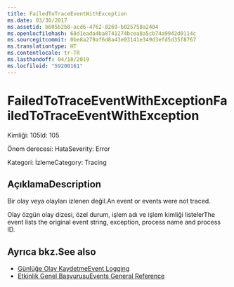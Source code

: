 ```yaml
---
title: FailedToTraceEventWithException
ms.date: 03/30/2017
ms.assetid: b605b2b8-acd6-4762-8269-b025758a2404
ms.openlocfilehash: 68d1eada4ba8741274bcea8a5cb74a9942d0114c
ms.sourcegitcommit: 0be8a279af6d8a43e03141e349d3efd5d35f8767
ms.translationtype: HT
ms.contentlocale: tr-TR
ms.lasthandoff: 04/18/2019
ms.locfileid: "59200161"
---
```

# <a name="failedtotraceeventwithexception"></a><span data-ttu-id="32f02-102">FailedToTraceEventWithException</span><span class="sxs-lookup"><span data-stu-id="32f02-102">FailedToTraceEventWithException</span></span>
<span data-ttu-id="32f02-103">Kimliği: 105</span><span class="sxs-lookup"><span data-stu-id="32f02-103">Id: 105</span></span>  
  
 <span data-ttu-id="32f02-104">Önem derecesi: Hata</span><span class="sxs-lookup"><span data-stu-id="32f02-104">Severity: Error</span></span>  
  
 <span data-ttu-id="32f02-105">Kategori: İzleme</span><span class="sxs-lookup"><span data-stu-id="32f02-105">Category: Tracing</span></span>  
  
## <a name="description"></a><span data-ttu-id="32f02-106">Açıklama</span><span class="sxs-lookup"><span data-stu-id="32f02-106">Description</span></span>  
 <span data-ttu-id="32f02-107">Bir olay veya olayları izlenen değil.</span><span class="sxs-lookup"><span data-stu-id="32f02-107">An event or events were not traced.</span></span>  
  
 <span data-ttu-id="32f02-108">Olay özgün olay dizesi, özel durum, işlem adı ve işlem kimliği listeler</span><span class="sxs-lookup"><span data-stu-id="32f02-108">The event lists the original event string, exception, process name and process ID.</span></span>  
  
## <a name="see-also"></a><span data-ttu-id="32f02-109">Ayrıca bkz.</span><span class="sxs-lookup"><span data-stu-id="32f02-109">See also</span></span>

- [<span data-ttu-id="32f02-110">Günlüğe Olay Kaydetme</span><span class="sxs-lookup"><span data-stu-id="32f02-110">Event Logging</span></span>](../../../../../docs/framework/wcf/diagnostics/event-logging/index.md)
- [<span data-ttu-id="32f02-111">Etkinlik Genel Başvurusu</span><span class="sxs-lookup"><span data-stu-id="32f02-111">Events General Reference</span></span>](../../../../../docs/framework/wcf/diagnostics/event-logging/events-general-reference.md)
